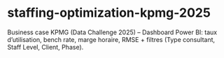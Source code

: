 # staffing-optimization-kpmg-2025
Business case KPMG (Data Challenge 2025) – Dashboard Power BI: taux d’utilisation, bench rate, marge horaire, RMSE + filtres (Type consultant, Staff Level, Client, Phase).
